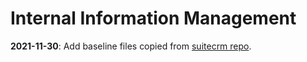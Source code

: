# Internal Information Management
**2021-11-30**: Add baseline files copied from [suitecrm repo](https://github.com/lustraka/suitecrm/tree/main/iim).
